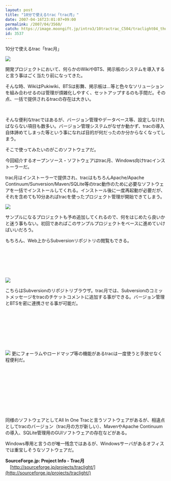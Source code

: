 ```yaml
---
layout: post
title: "10分で使えるtrac「trac月」"
date: 2007-04-16T23:01:07+09:00
permalink: /2007/04/3560/
catch: https://image.moongift.jp/intro3/10tractrac_C504/traclight04_thumb1.png
id: 3537
---
```

10分で使えるtrac「trac月」  
<!--more-->  
[![](https://image.moongift.jp/intro3/10tractrac_C504/traclight01_thumb3.png)](https://image.moongift.jp/intro3/10tractrac_C504/traclight015.png)

開発プロジェクトにおいて、何らかのWikiやBTS、掲示板のシステムを導入すると言う事はごく当たり前になってきた。

 

そんな時、WikiはPukiwiki、BTSは影舞、掲示板は…等と色々なソリューションを組み合わせるのは管理が煩雑化しやすく、セットアップするのも手間だ。その点、一括で提供されるtracの存在は大きい。

 

&nbsp;

 

そんな便利なtracではあるが、バージョン管理やデータベース等、設定しなければならない項目も数多い。バージョン管理システムがなぜか動かず、tracの導入自体諦めてしまった等という事になれば目的が何だったのか分からなくなってしまう。

 

そこで使ってみたいのがこのソフトウェアだ。

 

今回紹介するオープンソース・ソフトウェアはtrac月、Windows向けtracインストーラーだ。

 

trac月はインストーラーで提供され、tracはもちろんApache/Apache Continuum/Sunversion/Maven/SQLite等のtrac動作のために必要なソフトウェアを一括でインストールしてくれる。インストール後に一度再起動が必要だが、それを含めても10分あればtracを使ったプロジェクト管理が開始できてしまう。

[![](https://image.moongift.jp/intro3/10tractrac_C504/traclight02_thumb1.png)](https://image.moongift.jp/intro3/10tractrac_C504/traclight023.png)

サンプルになるプロジェクトも予め追加してくれるので、何をはじめたら良いかと迷う事もない。初回であればこのサンプルプロジェクトをベースに進めていけばいいだろう。

 

もちろん、Web上からSubversionリポジトリの閲覧もできる。

 

&nbsp;

 

&nbsp;

 

&nbsp;

 [![](https://image.moongift.jp/intro3/10tractrac_C504/traclight04_thumb1.png)](https://image.moongift.jp/intro3/10tractrac_C504/traclight043.png)

こちらはSubversionのリポジトリブラウザ。trac月では、Subversionのコミットメッセージをtracのチケットコメントに追加する事ができる。バージョン管理とBTSを密に連携させる事が可能だ。

 

&nbsp;

&nbsp;

 

&nbsp;

 

&nbsp;

 

[![](https://image.moongift.jp/intro3/10tractrac_C504/traclight07_thumb1.png)](https://image.moongift.jp/intro3/10tractrac_C504/traclight073.png)&nbsp;更にフォーラムやロードマップ等の機能があるtracは一度使うと手放せなく程便利だ。

 

&nbsp;

 

&nbsp;

 

&nbsp;

 

&nbsp;

 

&nbsp;

 

同様のソフトウェアとしてAll In One Tracと言うソフトウェアがあるが、相違点としてtracのバージョン（trac月の方が新しい）、MavenやApache Continuumの導入、SQLite管理用のGUIソフトウェアの存在などがある。

 

Windows専用と言うのが唯一残念ではあるが、Windowsサーバがあるオフィスでは重宝しそうなソフトウェアだ。

 

**SourceForge.jp: Project Info - Trac月**  
　[http://sourceforge.jp/projects/traclight/](http://sourceforge.jp/projects/traclight/)

